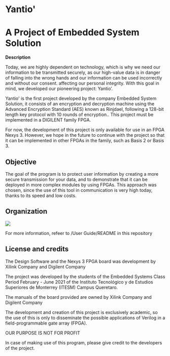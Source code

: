 ﻿
# **Yantio'**
# **A Project of Embedded System Solution**
































**Description**

Today, we are highly dependent on technology, which is why we need our information to be transmitted securely, as our high-value data is in danger of falling into the wrong hands and our information can be used incorrectly and without our consent. affecting our personal integrity. With this goal in mind, we developed our pioneering project: Yantio’.

Yantio' is the first project developed by the company Embedded System Solution, it consists of an encryption and decryption machine using the Advanced Encryption Standard (AES) known as Rinjdael, following a 128-bit length key protocol with 10 rounds of encryption.. This project must be implemented in a DIGILENT family FPGA.

For now, the development of this project is only available for use in an FPGA Nexys 3. However, we hope in the future to continue with the project so that it can be implemented in other FPGAs in the family, such as Basis 2 or Basis 3.
## **Objective**
The goal of the program is to protect user information by creating a more secure transmission for your data, and to demonstrate that it can be deployed in more complex modules by using FPGAs. This approach was chosen, since the use of this tool in communication is very high today, thanks to its speed and low costs.
## **Organization**
![](Aspose.Words.e66e6cd4-c252-4b76-8a4e-d9d7ef1c479d.001.jpeg)

For more information, refeer to /User Guide/README in this repository

##
## **License and credits**
The Design Software and the Nexys 3 FPGA board was development by Xilink Company and Digilent Company

The project was developed by the students of the Embedded Systems Class Period February - June 2021 of the Instituto Tecnológico y de Estudios Superiores de Monterrey (ITESM) Campus Queretaro.

The manuals of the board provided are owned by Xilink Company and Digilent Company

The development and creation of this project is exclusively academic, so the use of this is only to disseminate the possible applications of Verilog in a field-programmable gate array (FPGA).

OUR PURPOSE IS NOT FOR PROFIT

In case of making use of this program, please give credit to the developers of the project.

